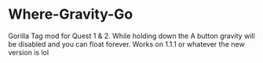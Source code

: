 # Where-Gravity-Go
Gorilla Tag mod for Quest 1 &amp; 2. While holding down the A button gravity will be disabled and you can float forever. Works on 1.1.1 or whatever the new version is lol
